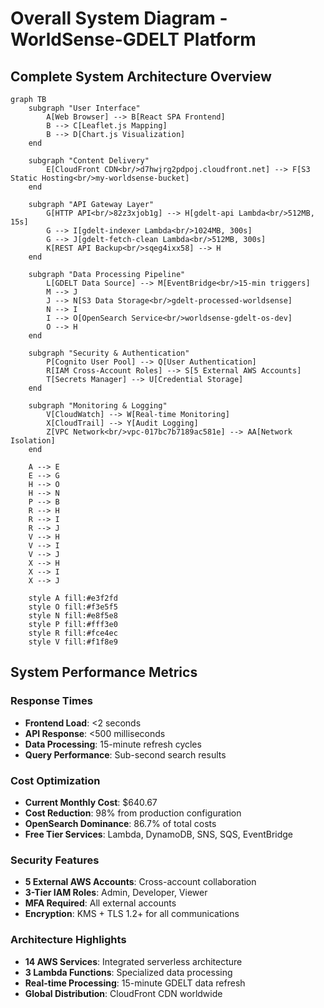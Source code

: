 # Overall System Diagram - WorldSense-GDELT Platform

## Complete System Architecture Overview

```mermaid
graph TB
    subgraph "User Interface"
        A[Web Browser] --> B[React SPA Frontend]
        B --> C[Leaflet.js Mapping]
        B --> D[Chart.js Visualization]
    end
    
    subgraph "Content Delivery"
        E[CloudFront CDN<br/>d7hwjrg2pdpoj.cloudfront.net] --> F[S3 Static Hosting<br/>my-worldsense-bucket]
    end
    
    subgraph "API Gateway Layer"
        G[HTTP API<br/>82z3xjob1g] --> H[gdelt-api Lambda<br/>512MB, 15s]
        G --> I[gdelt-indexer Lambda<br/>1024MB, 300s]
        G --> J[gdelt-fetch-clean Lambda<br/>512MB, 300s]
        K[REST API Backup<br/>sqeg4ixx58] --> H
    end
    
    subgraph "Data Processing Pipeline"
        L[GDELT Data Source] --> M[EventBridge<br/>15-min triggers]
        M --> J
        J --> N[S3 Data Storage<br/>gdelt-processed-worldsense]
        N --> I
        I --> O[OpenSearch Service<br/>worldsense-gdelt-os-dev]
        O --> H
    end
    
    subgraph "Security & Authentication"
        P[Cognito User Pool] --> Q[User Authentication]
        R[IAM Cross-Account Roles] --> S[5 External AWS Accounts]
        T[Secrets Manager] --> U[Credential Storage]
    end
    
    subgraph "Monitoring & Logging"
        V[CloudWatch] --> W[Real-time Monitoring]
        X[CloudTrail] --> Y[Audit Logging]
        Z[VPC Network<br/>vpc-017bc7b7189ac581e] --> AA[Network Isolation]
    end
    
    A --> E
    E --> G
    H --> O
    H --> N
    P --> B
    R --> H
    R --> I
    R --> J
    V --> H
    V --> I
    V --> J
    X --> H
    X --> I
    X --> J
    
    style A fill:#e3f2fd
    style O fill:#f3e5f5
    style N fill:#e8f5e8
    style P fill:#fff3e0
    style R fill:#fce4ec
    style V fill:#f1f8e9
```

## System Performance Metrics

### Response Times
- **Frontend Load**: <2 seconds
- **API Response**: <500 milliseconds
- **Data Processing**: 15-minute refresh cycles
- **Query Performance**: Sub-second search results

### Cost Optimization
- **Current Monthly Cost**: $640.67
- **Cost Reduction**: 98% from production configuration
- **OpenSearch Dominance**: 86.7% of total costs
- **Free Tier Services**: Lambda, DynamoDB, SNS, SQS, EventBridge

### Security Features
- **5 External AWS Accounts**: Cross-account collaboration
- **3-Tier IAM Roles**: Admin, Developer, Viewer
- **MFA Required**: All external accounts
- **Encryption**: KMS + TLS 1.2+ for all communications

### Architecture Highlights
- **14 AWS Services**: Integrated serverless architecture
- **3 Lambda Functions**: Specialized data processing
- **Real-time Processing**: 15-minute GDELT data refresh
- **Global Distribution**: CloudFront CDN worldwide

